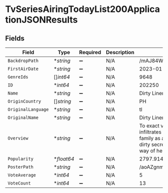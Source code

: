 # TvSeriesAiringTodayList200ApplicationJSONResults


## Fields

| Field                                                                                                                                                                                     | Type                                                                                                                                                                                      | Required                                                                                                                                                                                  | Description                                                                                                                                                                               | Example                                                                                                                                                                                   |
| ----------------------------------------------------------------------------------------------------------------------------------------------------------------------------------------- | ----------------------------------------------------------------------------------------------------------------------------------------------------------------------------------------- | ----------------------------------------------------------------------------------------------------------------------------------------------------------------------------------------- | ----------------------------------------------------------------------------------------------------------------------------------------------------------------------------------------- | ----------------------------------------------------------------------------------------------------------------------------------------------------------------------------------------- |
| `BackdropPath`                                                                                                                                                                            | **string*                                                                                                                                                                                 | :heavy_minus_sign:                                                                                                                                                                        | N/A                                                                                                                                                                                       | /mAJ84W6I8I272Da87qplS2Dp9ST.jpg                                                                                                                                                          |
| `FirstAirDate`                                                                                                                                                                            | **string*                                                                                                                                                                                 | :heavy_minus_sign:                                                                                                                                                                        | N/A                                                                                                                                                                                       | 2023-01-23                                                                                                                                                                                |
| `GenreIds`                                                                                                                                                                                | []*int64*                                                                                                                                                                                 | :heavy_minus_sign:                                                                                                                                                                        | N/A                                                                                                                                                                                       | 9648                                                                                                                                                                                      |
| `ID`                                                                                                                                                                                      | **int64*                                                                                                                                                                                  | :heavy_minus_sign:                                                                                                                                                                        | N/A                                                                                                                                                                                       | 202250                                                                                                                                                                                    |
| `Name`                                                                                                                                                                                    | **string*                                                                                                                                                                                 | :heavy_minus_sign:                                                                                                                                                                        | N/A                                                                                                                                                                                       | Dirty Linen                                                                                                                                                                               |
| `OriginCountry`                                                                                                                                                                           | []*string*                                                                                                                                                                                | :heavy_minus_sign:                                                                                                                                                                        | N/A                                                                                                                                                                                       | PH                                                                                                                                                                                        |
| `OriginalLanguage`                                                                                                                                                                        | **string*                                                                                                                                                                                 | :heavy_minus_sign:                                                                                                                                                                        | N/A                                                                                                                                                                                       | tl                                                                                                                                                                                        |
| `OriginalName`                                                                                                                                                                            | **string*                                                                                                                                                                                 | :heavy_minus_sign:                                                                                                                                                                        | N/A                                                                                                                                                                                       | Dirty Linen                                                                                                                                                                               |
| `Overview`                                                                                                                                                                                | **string*                                                                                                                                                                                 | :heavy_minus_sign:                                                                                                                                                                        | N/A                                                                                                                                                                                       | To exact vengeance, a young woman infiltrates the household of an influential family as a housemaid to expose their dirty secrets. However, love will get in the way of her revenge plot. |
| `Popularity`                                                                                                                                                                              | **float64*                                                                                                                                                                                | :heavy_minus_sign:                                                                                                                                                                        | N/A                                                                                                                                                                                       | 2797.914                                                                                                                                                                                  |
| `PosterPath`                                                                                                                                                                              | **string*                                                                                                                                                                                 | :heavy_minus_sign:                                                                                                                                                                        | N/A                                                                                                                                                                                       | /aoAZgnmMzY9vVy9VWnO3U5PZENh.jpg                                                                                                                                                          |
| `VoteAverage`                                                                                                                                                                             | **int64*                                                                                                                                                                                  | :heavy_minus_sign:                                                                                                                                                                        | N/A                                                                                                                                                                                       | 5                                                                                                                                                                                         |
| `VoteCount`                                                                                                                                                                               | **int64*                                                                                                                                                                                  | :heavy_minus_sign:                                                                                                                                                                        | N/A                                                                                                                                                                                       | 13                                                                                                                                                                                        |